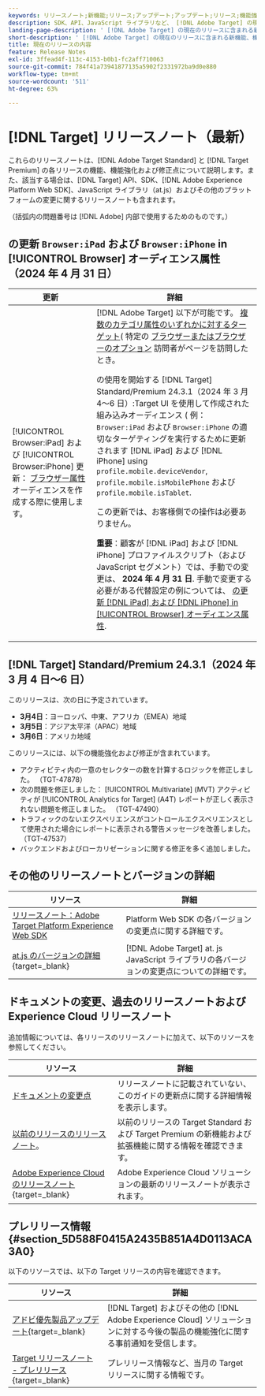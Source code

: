 ```yaml
---
keywords: リリースノート;新機能;リリース;アップデート;アップデート;リリース;機能強化;機能強化;修正;バグ修正;アップデート
description: SDK、API、JavaScript ライブラリなど、 [!DNL Adobe Target] の現在のリリースに含まれている新機能、機能強化および修正について説明します。
landing-page-description: ' [!DNL Adobe Target] の現在のリリースに含まれる新機能、機能強化、修正点について説明します。'
short-description: ' [!DNL Adobe Target] の現在のリリースに含まれる新機能、機能強化、修正点について説明します。'
title: 現在のリリースの内容
feature: Release Notes
exl-id: 3ffead4f-113c-4153-b0b1-fc2aff710063
source-git-commit: 784f41a73941877135a5902f2331972ba9d0e880
workflow-type: tm+mt
source-wordcount: '511'
ht-degree: 63%

---
```


# [!DNL Target] リリースノート（最新）

これらのリリースノートは、[!DNL Adobe Target Standard] と [!DNL Target Premium] の各リリースの機能、機能強化および修正点について説明します。また、該当する場合は、[!DNL Target] API、SDK、[!DNL Adobe Experience Platform Web SDK]、JavaScript ライブラリ（at.js）およびその他のプラットフォームの変更に関するリリースノートも含まれます。

（括弧内の問題番号は [!DNL Adobe] 内部で使用するためのものです。）

## の更新 `Browser:iPad` および `Browser:iPhone` in [!UICONTROL Browser] オーディエンス属性（2024 年 4 月 31 日）

| 更新 | 詳細 |
|--- |--- |
| [!UICONTROL Browser:iPad] および [!UICONTROL Browser:iPhone] 更新： [ブラウザー属性](/help/main/c-target/c-audiences/c-target-rules/browser.md) オーディエンスを作成する際に使用します。 | [!DNL Adobe Target] 以下が可能です。 [複数のカテゴリ属性のいずれかに対するターゲット](/help/main/c-target/c-audiences/c-target-rules/target-rules.md)( 特定の [ブラウザーまたはブラウザーのオプション](/help/main/c-target/c-audiences/c-target-rules/browser.md) 訪問者がページを訪問したとき。<P>の使用を開始する [!DNL Target] Standard/Premium 24.3.1（2024 年 3 月 4～6 日）:Target UI を使用して作成された組み込みオーディエンス ( 例： `Browser:iPad` および `Browser:iPhone` の適切なターゲティングを実行するために更新されます [!DNL iPad] および [!DNL iPhone] using `profile.mobile.deviceVendor`, `profile.mobile.isMobilePhone` および `profile.mobile.isTablet`.<P>この更新では、お客様側での操作は必要ありません。<p><B>重要</b>：顧客が [!DNL iPad] および [!DNL iPhone] プロファイルスクリプト（および JavaScript セグメント）では、手動での変更は、 **2024 年 4 月 31 日**. 手動で変更する必要がある代替設定の例については、 [の更新 [!DNL iPad] および [!DNL iPhone] in [!UICONTROL Browser] オーディエンス属性](/help/main/c-target/c-audiences/c-target-rules/browser.md#updates). |

## [!DNL Target] Standard/Premium 24.3.1（2024 年 3 月 4 日～6 日）

このリリースは、次の日に予定されています。

* **3月4日**：ヨーロッパ、中東、アフリカ（EMEA）地域
* **3月5日**：アジア太平洋（APAC）地域
* **3月6日**：アメリカ地域

このリリースには、以下の機能強化および修正が含まれています。

* アクティビティ内の一意のセレクターの数を計算するロジックを修正しました。 （TGT-47878）
* 次の問題を修正しました： [!UICONTROL Multivariate] (MVT) アクティビティが [!UICONTROL Analytics for Target] (A4T) レポートが正しく表示されない問題を修正しました。 （TGT-47490）
* トラフィックのないエクスペリエンスがコントロールエクスペリエンスとして使用された場合にレポートに表示される警告メッセージを改善しました。 （TGT-47537）
* バックエンドおよびローカリゼーションに関する修正を多く追加しました。

## その他のリリースノートとバージョンの詳細

| リソース | 詳細 |
|--- |--- |
| [リリースノート：Adobe Target Platform Experience Web SDK](https://experienceleague.adobe.com/docs/experience-platform/edge/release-notes.html?lang=ja) | Platform Web SDK の各バージョンの変更点に関する詳細です。 |
| [at.js のバージョンの詳細](https://experienceleague.adobe.com/docs/target-dev/developer/client-side/at-js-implementation/target-atjs-versions.html?lang=ja){target=_blank} | [!DNL Adobe Target] at. js JavaScript ライブラリの各バージョンの変更点についての詳細です。 |

## ドキュメントの変更、過去のリリースノートおよび Experience Cloud リリースノート

追加情報については、各リリースのリリースノートに加えて、以下のリソースを参照してください。

| リソース | 詳細 |
|--- |--- |
| [ドキュメントの変更点](/help/main/r-release-notes/doc-change.md) | リリースノートに記載されていない、このガイドの更新点に関する詳細情報を表示します。 |
| [以前のリリースのリリースノート](/help/main/r-release-notes/release-notes-for-previous-releases.md)。 | 以前のリリースの Target Standard および Target Premium の新機能および拡張機能に関する情報を確認できます。 |
| [Adobe Experience Cloud のリリースノート](https://experienceleague.adobe.com/docs/release-notes/experience-cloud/current.html?lang=ja){target=_blank} | Adobe Experience Cloud ソリューションの最新のリリースノートが表示されます。 |

## プレリリース情報 {#section_5D588F0415A2435B851A4D0113ACA3A0}

以下のリソースでは、以下の Target リリースの内容を確認できます。

| リソース | 詳細 |
|--- |--- |
| [アドビ優先製品アップデート](https://www.adobe.com/subscription/priority-product-update.html){target=_blank} | [!DNL Target] およびその他の [!DNL Adobe Experience Cloud] ソリューションに対する今後の製品の機能強化に関する事前通知を受信します。 |
| [Target リリースノート - プレリリース](/help/main/r-release-notes/target-release-notes.md){target=_blank} | プレリリース情報など、当月の Target リリースに関する情報です。 |
